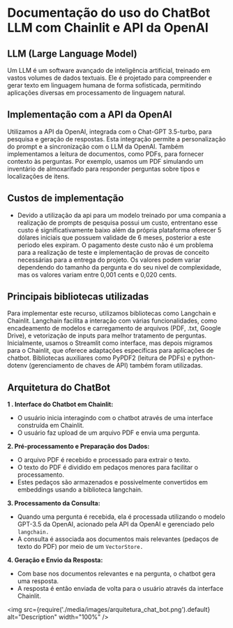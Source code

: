 # Documentação do uso do ChatBot LLM com Chainlit e API da OpenAI

## LLM (Large Language Model)

Um LLM é um software avançado de inteligência artificial, treinado em vastos volumes de dados textuais. Ele é projetado para compreender e gerar texto em linguagem humana de forma sofisticada, permitindo aplicações diversas em processamento de linguagem natural.

## Implementação com a API da OpenAI

Utilizamos a API da OpenAI, integrada com o Chat-GPT 3.5-turbo, para pesquisa e geração de respostas. Esta integração permite a personalização do prompt e a sincronização com o LLM da OpenAI. Também implementamos a leitura de documentos, como PDFs, para fornecer contexto às perguntas. Por exemplo, usamos um PDF simulando um inventário de almoxarifado para responder perguntas sobre tipos e localizações de itens.

## Custos de implementação

- Devido a utilização da api para um modelo treinado por uma compania a realização de prompts de pesquisa possui um custo, entrentano esse custo é significativamente baixo além da própria plataforma oferecer 5 dólares iniciais que possuem validade de 6 meses, posterior a este periodo eles expiram. O pagamento deste custo não é um problema para a realização de teste e implementação de provas de conceito necessárias para a entrega do projeto. Os valores podem variar dependendo do tamanho da pergunta e do seu nivel de complexidade, mas os valores variam entre 0,001 cents e 0,020 cents.

## Principais bibliotecas utilizadas 

Para implementar este recurso, utilizamos bibliotecas como Langchain e Chainlit. Langchain facilita a interação com várias funcionalidades, como encadeamento de modelos e carregamento de arquivos (PDF, .txt, Google Drive), e vetorização de inputs para melhor tratamento de perguntas. Inicialmente, usamos o Streamlit como interface, mas depois migramos para o Chainlit, que oferece adaptações específicas para aplicações de chatbot. Bibliotecas auxiliares como PyPDF2 (leitura de PDFs) e python-dotenv (gerenciamento de chaves de API) também foram utilizadas.

## Arquitetura do ChatBot


**1 . Interface do Chatbot em Chainlit:**


- O usuário inicia interagindo com o chatbot através de uma interface construída em Chainlit.
- O usuário faz upload de um arquivo PDF e envia uma pergunta.

**2. Pré-processamento e Preparação dos Dados:**

  - O arquivo PDF é recebido e processado para extrair o texto.
- O texto do PDF é dividido em pedaços menores para facilitar o processamento.
- Estes pedaços são armazenados e possivelmente convertidos em embeddings usando a biblioteca langchain.

**3. Processamento da Consulta:**

- Quando uma pergunta é recebida, ela é processada utilizando o modelo GPT-3.5 da OpenAI, acionado pela API da OpenAI e gerenciado pelo `langchain.`
- A consulta é associada aos documentos mais relevantes (pedaços de texto do PDF) por meio de um `VectorStore.`

**4. Geração e Envio da Resposta:**

- Com base nos documentos relevantes e na pergunta, o chatbot gera uma resposta.
- A resposta é então enviada de volta para o usuário através da interface Chainlit.

<img src={require('./media/images/arquitetura_chat_bot.png').default} alt="Description" width="100%" />


